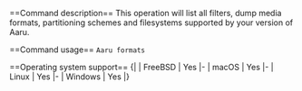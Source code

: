 ==Command description== This operation will list all filters, dump media formats, partitioning schemes and filesystems
supported by your version of Aaru.

==Command usage==
<code>Aaru formats</code>

==Operating system support== {| | FreeBSD | Yes |- | macOS | Yes |- | Linux | Yes |- | Windows | Yes |}